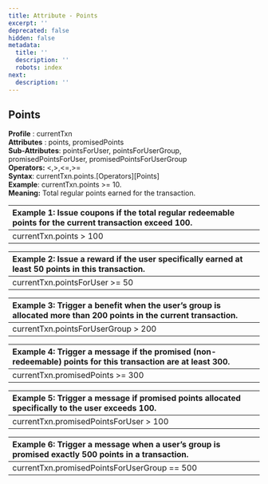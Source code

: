 ```yaml
---
title: Attribute - Points
excerpt: ''
deprecated: false
hidden: false
metadata:
  title: ''
  description: ''
  robots: index
next:
  description: ''
---
```

## **Points**

**Profile** : currentTxn\
**Attributes** : points, promisedPoints\
**Sub-Attributes**: pointsForUser, pointsForUserGroup, promisedPointsForUser, promisedPointsForUserGroup\
**Operators:** \<,>,\<=,>=\
**Syntax**: currentTxn.points.[Operators][Points]\
**Example**: currentTxn.points >= 10.\
**Meaning:** Total regular points earned for the transaction.

| Example 1: Issue coupons if the total regular redeemable points for the current transaction exceed 100. |
| :------------------------------------------------------------------------------------------------------ |
| currentTxn.points > 100                                                                                 |

| Example 2: Issue a reward if the user specifically earned at least 50 points in this transaction. |
| :------------------------------------------------------------------------------------------------ |
| currentTxn.pointsForUser >= 50                                                                    |

| Example 3: Trigger a benefit when the user’s group is allocated more than 200 points in the current transaction. |
| :--------------------------------------------------------------------------------------------------------------- |
| currentTxn.pointsForUserGroup > 200                                                                              |

| Example 4: Trigger a message if the promised (non-redeemable) points for this transaction are at least 300. |
| :---------------------------------------------------------------------------------------------------------- |
| currentTxn.promisedPoints >= 300                                                                            |

| Example 5: Trigger a message if promised points allocated specifically to the user exceeds 100. |
| :---------------------------------------------------------------------------------------------- |
| currentTxn.promisedPointsForUser > 100                                                          |

| Example 6: Trigger a message when a user’s group is promised exactly 500 points in a transaction. |
| :------------------------------------------------------------------------------------------------ |
| currentTxn.promisedPointsForUserGroup == 500                                                      |
